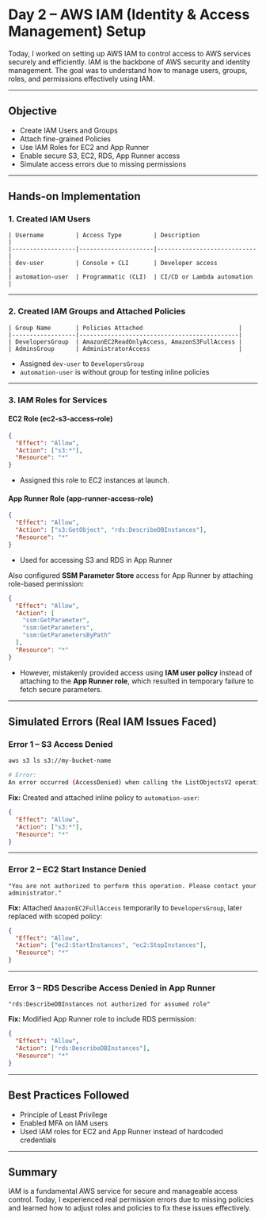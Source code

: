# Day 2 – AWS IAM (Identity & Access Management) Setup

Today, I worked on setting up AWS IAM to control access to AWS services securely and efficiently. IAM is the backbone of AWS security and identity management. The goal was to understand how to manage users, groups, roles, and permissions effectively using IAM.

---

## Objective

- Create IAM Users and Groups
- Attach fine-grained Policies
- Use IAM Roles for EC2 and App Runner
- Enable secure S3, EC2, RDS, App Runner access
- Simulate access errors due to missing permissions

---

## Hands-on Implementation

### 1. Created IAM Users

```text
| Username         | Access Type         | Description                |
|------------------|---------------------|----------------------------|
| dev-user         | Console + CLI       | Developer access           |
| automation-user  | Programmatic (CLI)  | CI/CD or Lambda automation |
```

---

### 2. Created IAM Groups and Attached Policies

```text
| Group Name       | Policies Attached                           |
|------------------|---------------------------------------------|
| DevelopersGroup  | AmazonEC2ReadOnlyAccess, AmazonS3FullAccess |
| AdminsGroup      | AdministratorAccess                         |
```

- Assigned `dev-user` to `DevelopersGroup`
- `automation-user` is without group for testing inline policies

---

### 3. IAM Roles for Services

#### EC2 Role (ec2-s3-access-role)

```json
{
  "Effect": "Allow",
  "Action": ["s3:*"],
  "Resource": "*"
}
```
- Assigned this role to EC2 instances at launch.

#### App Runner Role (app-runner-access-role)

```json
{
  "Effect": "Allow",
  "Action": ["s3:GetObject", "rds:DescribeDBInstances"],
  "Resource": "*"
}
```
- Used for accessing S3 and RDS in App Runner

Also configured **SSM Parameter Store** access for App Runner by attaching role-based permission:

```json
{
  "Effect": "Allow",
  "Action": [
    "ssm:GetParameter",
    "ssm:GetParameters",
    "ssm:GetParametersByPath"
  ],
  "Resource": "*"
}
```
- However, mistakenly provided access using **IAM user policy** instead of attaching to the **App Runner role**, which resulted in temporary failure to fetch secure parameters.

---

## Simulated Errors (Real IAM Issues Faced)

### Error 1 – S3 Access Denied

```bash
aws s3 ls s3://my-bucket-name

# Error:
An error occurred (AccessDenied) when calling the ListObjectsV2 operation: Access Denied
```

**Fix:** Created and attached inline policy to `automation-user`:

```json
{
  "Effect": "Allow",
  "Action": ["s3:*"],
  "Resource": "*"
}
```

---

### Error 2 – EC2 Start Instance Denied

```text
"You are not authorized to perform this operation. Please contact your administrator."
```

**Fix:** Attached `AmazonEC2FullAccess` temporarily to `DevelopersGroup`, later replaced with scoped policy:

```json
{
  "Effect": "Allow",
  "Action": ["ec2:StartInstances", "ec2:StopInstances"],
  "Resource": "*"
}
```

---

### Error 3 – RDS Describe Access Denied in App Runner

```text
"rds:DescribeDBInstances not authorized for assumed role"
```

**Fix:** Modified App Runner role to include RDS permission:

```json
{
  "Effect": "Allow",
  "Action": ["rds:DescribeDBInstances"],
  "Resource": "*"
}
```

---

## Best Practices Followed

- Principle of Least Privilege
- Enabled MFA on IAM users
- Used IAM roles for EC2 and App Runner instead of hardcoded credentials

---

## Summary

IAM is a fundamental AWS service for secure and manageable access control. Today, I experienced real permission errors due to missing policies and learned how to adjust roles and policies to fix these issues effectively.
